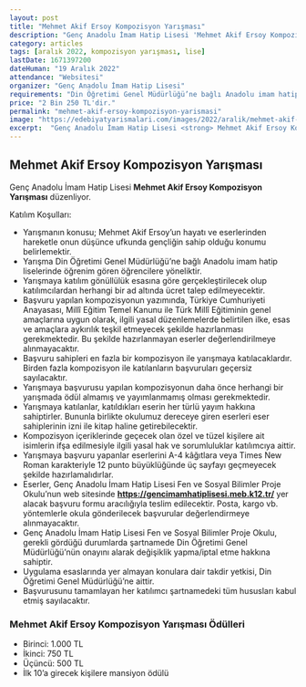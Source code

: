 ```yaml
---
layout: post
title: "Mehmet Akif Ersoy Kompozisyon Yarışması"
description: "Genç Anadolu İmam Hatip Lisesi 'Mehmet Akif Ersoy Kompozisyon Yarışması' düzenliyor."
category: articles
tags: [aralık 2022, kompozisyon yarışması, lise]
lastDate: 1671397200
dateHuman: "19 Aralık 2022"
attendance: "Websitesi"
organizer: "Genç Anadolu İmam Hatip Lisesi"
requirements: "Din Öğretimi Genel Müdürlüğü’ne bağlı Anadolu imam hatip liselerinde öğrenim gören öğrenciler katılabilir."
price: "2 Bin 250 TL'dir."
permalink: "mehmet-akif-ersoy-kompozisyon-yarismasi"
image: "https://edebiyatyarismalari.com/images/2022/aralik/mehmet-akif-ersoy-kompozisyon-yarismasi.jpg"
excerpt:  "Genç Anadolu İmam Hatip Lisesi <strong> Mehmet Akif Ersoy Kompozisyon Yarışması </strong> düzenliyor."
---
```


## Mehmet Akif Ersoy Kompozisyon Yarışması
Genç Anadolu İmam Hatip Lisesi **Mehmet Akif Ersoy Kompozisyon Yarışması** düzenliyor.  

Katılım Koşulları:
- Yarışmanın konusu; Mehmet Akif Ersoy’un hayatı ve eserlerinden hareketle onun düşünce ufkunda gençliğin sahip olduğu konumu belirlemektir.
- Yarışma Din Öğretimi Genel Müdürlüğü’ne bağlı Anadolu imam hatip liselerinde öğrenim gören öğrencilere yöneliktir.  
- Yarışmaya katılım gönüllülük esasına göre gerçekleştirilecek olup katılımcılardan herhangi bir ad altında ücret talep edilmeyecektir.
- Başvuru yapılan kompozisyonun yazımında, Türkiye Cumhuriyeti Anayasası, Millî Eğitim Temel Kanunu ile Türk Millî Eğitiminin genel amaçlarına uygun olarak, ilgili yasal düzenlemelerde belirtilen ilke, esas ve amaçlara aykırılık teşkil etmeyecek şekilde hazırlanması gerekmektedir. Bu şekilde hazırlanmayan eserler değerlendirilmeye alınmayacaktır.
- Başvuru sahipleri en fazla bir kompozisyon ile yarışmaya katılacaklardır. Birden fazla kompozisyon ile katılanların başvuruları geçersiz sayılacaktır.
- Yarışmaya başvurusu yapılan kompozisyonun daha önce herhangi bir yarışmada ödül almamış ve yayımlanmamış olması gerekmektedir.
- Yarışmaya katılanlar, katıldıkları eserin her türlü yayım hakkına sahiptirler. Bununla birlikte okulumuz dereceye giren eserleri eser sahiplerinin izni ile kitap haline getirebilecektir. 
- Kompozisyon içeriklerinde geçecek olan özel ve tüzel kişilere ait isimlerin ifşa edilmesiyle ilgili yasal hak ve sorumluluklar katılımcıya aittir.
- Yarışmaya başvuru yapanlar eserlerini A-4 kâğıtlara veya Times New Roman karakteriyle 12 punto büyüklüğünde üç sayfayı geçmeyecek şekilde hazırlamalıdırlar. 
- Eserler, Genç Anadolu İmam Hatip Lisesi Fen ve Sosyal Bilimler Proje Okulu’nun web sitesinde **https://gencimamhatiplisesi.meb.k12.tr/** yer alacak başvuru formu aracılığıyla teslim edilecektir. Posta, kargo vb. yöntemlerle okula gönderilecek başvurular değerlendirmeye alınmayacaktır. 
- Genç Anadolu İmam Hatip Lisesi Fen ve Sosyal Bilimler Proje Okulu, gerekli gördüğü durumlarda şartnamede Din Öğretimi Genel Müdürlüğü’nün onayını alarak değişiklik yapma/iptal etme hakkına sahiptir.
- Uygulama esaslarında yer almayan konulara dair takdir yetkisi, Din Öğretimi Genel Müdürlüğü’ne aittir.
- Başvurusunu tamamlayan her katılımcı şartnamedeki tüm hususları kabul etmiş sayılacaktır.


### Mehmet Akif Ersoy Kompozisyon Yarışması Ödülleri
- Birinci: 1.000 TL
- İkinci: 750 TL
- Üçüncü: 500 TL
- İlk 10’a girecek kişilere mansiyon ödülü
